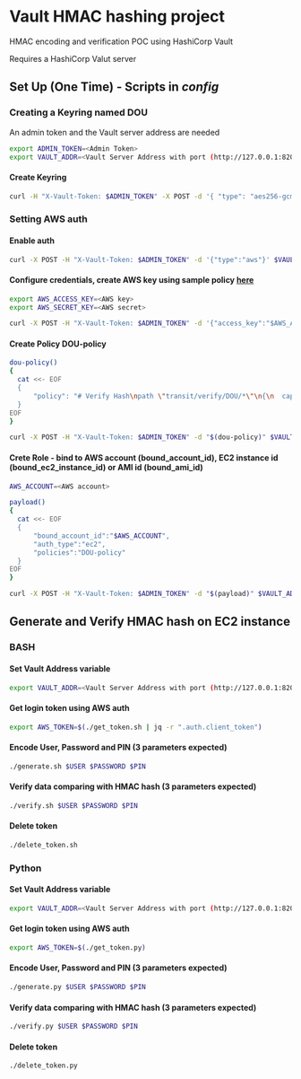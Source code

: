 # Vault HMAC hashing project

HMAC encoding and verification POC using HashiCorp Vault

Requires a HashiCorp Valut server 

## Set Up (One Time) - Scripts in *config*

### Creating a Keyring named DOU
An admin token and the Vault server address are needed
```bash
export ADMIN_TOKEN=<Admin Token>
export VAULT_ADDR=<Vault Server Address with port (http://127.0.0.1:8200)>
```

#### Create Keyring
```bash
curl -H "X-Vault-Token: $ADMIN_TOKEN" -X POST -d '{ "type": "aes256-gcm96" }' $VAULT_ADDR/v1/transit/keys/DOU
```

### Setting AWS auth

#### Enable auth
```bash
curl -X POST -H "X-Vault-Token: $ADMIN_TOKEN" -d '{"type":"aws"}' $VAULT_ADDR/v1/sys/auth/aws
```

#### Configure credentials, create AWS key using sample policy [here](https://www.vaultproject.io/docs/auth/aws.html#recommended-vault-iam-policy)
```bash
export AWS_ACCESS_KEY=<AWS key>
export AWS_SECRET_KEY=<AWS secret>

curl -X POST -H "X-Vault-Token: $ADMIN_TOKEN" -d '{"access_key":"$AWS_ACCESS_KEY", "secret_key":"$AWS_SECRET_KEY"}' $VAULT_ADDR/v1/auth/aws/config/client 
```

#### Create Policy DOU-policy
```bash
dou-policy()
{
  cat <<- EOF
  {
      "policy": "# Verify Hash\npath \"transit/verify/DOU/*\"\n{\n  capabilities = [\"create\", \"update\"]\n}\n\n# HMAC Hash\npath \"transit/hmac/DOU/*\"\n{\n  capabilities = [\"create\", \"update\"]\n}"
  }
EOF
}

curl -X POST -H "X-Vault-Token: $ADMIN_TOKEN" -d "$(dou-policy)" $VAULT_ADDR/v1/sys/policy/DOU-policy
```
#### Crete Role - bind to AWS account (bound_account_id), EC2 instance id (bound_ec2_instance_id) or AMI id (bound_ami_id)
```bash
AWS_ACCOUNT=<AWS account>

payload()
{
  cat <<- EOF
  {
      "bound_account_id":"$AWS_ACCOUNT",
      "auth_type":"ec2",
      "policies":"DOU-policy"
  }
EOF
}

curl -X POST -H "X-Vault-Token: $ADMIN_TOKEN" -d "$(payload)" $VAULT_ADDR/v1/auth/aws/role/DOU-role
```

## Generate and Verify HMAC hash on EC2 instance
### BASH

#### Set Vault Address variable
```bash
export VAULT_ADDR=<Vault Server Address with port (http://127.0.0.1:8200)>
```

#### Get login token using AWS auth 
```bash
export AWS_TOKEN=$(./get_token.sh | jq -r ".auth.client_token")
```

#### Encode User, Password and PIN (3 parameters expected)
```bash
./generate.sh $USER $PASSWORD $PIN
```

#### Verify data comparing with HMAC hash (3 parameters expected)
```bash
./verify.sh $USER $PASSWORD $PIN
```
  
#### Delete token 
```bash
./delete_token.sh
```  

### Python

#### Set Vault Address variable
```bash
export VAULT_ADDR=<Vault Server Address with port (http://127.0.0.1:8200)>
```

#### Get login token using AWS auth 
```bash
export AWS_TOKEN=$(./get_token.py)
```

#### Encode User, Password and PIN (3 parameters expected)
```bash
./generate.py $USER $PASSWORD $PIN
```

#### Verify data comparing with HMAC hash (3 parameters expected)
```bash
./verify.py $USER $PASSWORD $PIN
```
  
#### Delete token 
```bash
./delete_token.py
```  